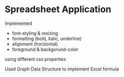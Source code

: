 # Spreadsheet Application
Implemented 
* font-styling & resizing 
* formatting (bold, italic, underline) 
* alignment (horizontal)
* foreground & backgorund-color     
      
using different css properties   
     
Used Graph Data Structure to implement Excel formula
